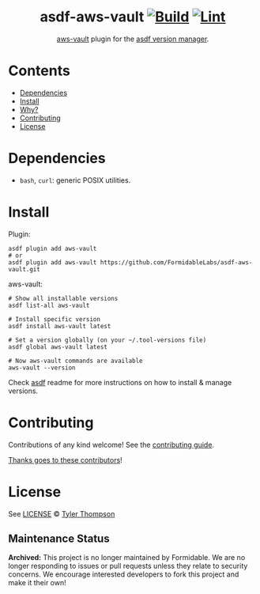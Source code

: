 <div align="center">

# asdf-aws-vault [![Build](https://github.com/FormidableLabs/asdf-aws-vault/actions/workflows/build.yml/badge.svg)](https://github.com/FormidableLabs/asdf-aws-vault/actions/workflows/build.yml) [![Lint](https://github.com/FormidableLabs/asdf-aws-vault/actions/workflows/lint.yml/badge.svg)](https://github.com/FormidableLabs/asdf-aws-vault/actions/workflows/lint.yml)


[aws-vault](https://github.com/FormidableLabs/aws-vault) plugin for the [asdf version manager](https://asdf-vm.com).

</div>

# Contents

- [Dependencies](#dependencies)
- [Install](#install)
- [Why?](#why)
- [Contributing](#contributing)
- [License](#license)

# Dependencies

- `bash`, `curl`: generic POSIX utilities.

# Install

Plugin:

```shell
asdf plugin add aws-vault
# or
asdf plugin add aws-vault https://github.com/FormidableLabs/asdf-aws-vault.git
```

aws-vault:

```shell
# Show all installable versions
asdf list-all aws-vault

# Install specific version
asdf install aws-vault latest

# Set a version globally (on your ~/.tool-versions file)
asdf global aws-vault latest

# Now aws-vault commands are available
aws-vault --version
```

Check [asdf](https://github.com/asdf-vm/asdf) readme for more instructions on how to
install & manage versions.

# Contributing

Contributions of any kind welcome! See the [contributing guide](contributing.md).

[Thanks goes to these contributors](https://github.com/FormidableLabs/asdf-aws-vault/graphs/contributors)!

# License

See [LICENSE](LICENSE) © [Tyler Thompson](https://github.com/FormidableLabs/)


## Maintenance Status

**Archived:** This project is no longer maintained by Formidable. We are no longer responding to issues or pull requests unless they relate to security concerns. We encourage interested developers to fork this project and make it their own!

